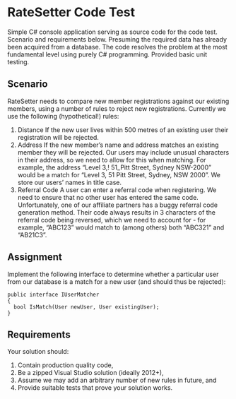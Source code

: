 # RateSetter Code Test
Simple C# console application serving as source code for the code test. Scenario and requirements below.
Presuming the required data has already been acquired from a database. The code resolves the problem at the most fundamental level using purely C# programming.
Provided basic unit testing.

## Scenario
RateSetter needs to compare new member registrations against our existing members, using a number of rules to reject new registrations. Currently we use the following (hypothetical!) rules:
1. Distance
If the new user lives within 500 metres of an existing user their registration will be rejected.
2. Address
If the new member’s name and address matches an existing member they will be rejected.
Our users may include unusual characters in their address, so we need to allow for this when matching. For example, the address “Level 3,! 51_Pitt Street, Sydney NSW-2000” would be a match for “Level 3, 51 Pitt Street, Sydney, NSW 2000”. We store our users’ names in title case.
3. Referral Code
A user can enter a referral code when registering. We need to ensure that no other user has entered the same code.
Unfortunately, one of our affiliate partners has a buggy referral code generation method. Their code always results in 3 characters of the referral code being reversed, which we need to account for - for example, “ABC123” would match to (among others) both “ABC321” and “AB21C3”.

## Assignment
Implement the following interface to determine whether a particular user from our database is a match for a new user (and should thus be rejected):
```
public interface IUserMatcher
{
  bool IsMatch(User newUser, User existingUser);
}
```

## Requirements
Your solution should:
1. Contain production quality code,
2. Be a zipped Visual Studio solution (ideally 2012+),
3. Assume we may add an arbitrary number of new rules in future, and
4. Provide suitable tests that prove your solution works.
